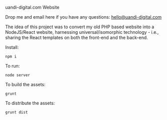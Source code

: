 uandi-digital.com Website

Drop me and email here if you have any questions: hello@uandi-digital.com

The idea of this project was to convert my old PHP based website into a NodeJS/React website, harnessing universal/isomorphic technology - i.e., sharing the React templates on both the front-end and the back-end.

Install:

    npm i

To run:

    node server

To build the assets:

    grunt

To distribute the assets:

    grunt dist
